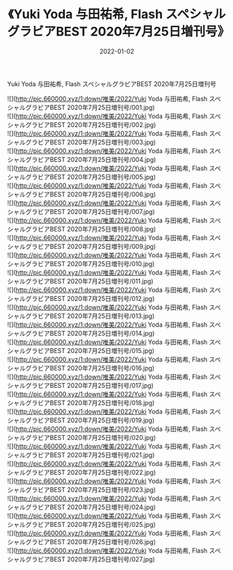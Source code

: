﻿---
layout: post
title:  《Yuki Yoda 与田祐希, Flash スペシャルグラビアBEST 2020年7月25日増刊号》
date:   2022-01-02
img: http://pic.660000.xyz/1:down/唯美/2022/Yuki Yoda 与田祐希, Flash スペシャルグラビアBEST 2020年7月25日増刊号/000.jpg
categories: [美女, 清纯, 唯美]
---

Yuki Yoda 与田祐希, Flash スペシャルグラビアBEST 2020年7月25日増刊号

  ![](http://pic.660000.xyz/1:down/唯美/2022/Yuki Yoda 与田祐希, Flash スペシャルグラビアBEST 2020年7月25日増刊号/001.jpg) <br> ![](http://pic.660000.xyz/1:down/唯美/2022/Yuki Yoda 与田祐希, Flash スペシャルグラビアBEST 2020年7月25日増刊号/002.jpg) <br> ![](http://pic.660000.xyz/1:down/唯美/2022/Yuki Yoda 与田祐希, Flash スペシャルグラビアBEST 2020年7月25日増刊号/003.jpg) <br> ![](http://pic.660000.xyz/1:down/唯美/2022/Yuki Yoda 与田祐希, Flash スペシャルグラビアBEST 2020年7月25日増刊号/004.jpg) <br> ![](http://pic.660000.xyz/1:down/唯美/2022/Yuki Yoda 与田祐希, Flash スペシャルグラビアBEST 2020年7月25日増刊号/005.jpg) <br> ![](http://pic.660000.xyz/1:down/唯美/2022/Yuki Yoda 与田祐希, Flash スペシャルグラビアBEST 2020年7月25日増刊号/006.jpg) <br> ![](http://pic.660000.xyz/1:down/唯美/2022/Yuki Yoda 与田祐希, Flash スペシャルグラビアBEST 2020年7月25日増刊号/007.jpg) <br> ![](http://pic.660000.xyz/1:down/唯美/2022/Yuki Yoda 与田祐希, Flash スペシャルグラビアBEST 2020年7月25日増刊号/008.jpg) <br> ![](http://pic.660000.xyz/1:down/唯美/2022/Yuki Yoda 与田祐希, Flash スペシャルグラビアBEST 2020年7月25日増刊号/009.jpg) <br> ![](http://pic.660000.xyz/1:down/唯美/2022/Yuki Yoda 与田祐希, Flash スペシャルグラビアBEST 2020年7月25日増刊号/010.jpg) <br> ![](http://pic.660000.xyz/1:down/唯美/2022/Yuki Yoda 与田祐希, Flash スペシャルグラビアBEST 2020年7月25日増刊号/011.jpg) <br> ![](http://pic.660000.xyz/1:down/唯美/2022/Yuki Yoda 与田祐希, Flash スペシャルグラビアBEST 2020年7月25日増刊号/012.jpg) <br> ![](http://pic.660000.xyz/1:down/唯美/2022/Yuki Yoda 与田祐希, Flash スペシャルグラビアBEST 2020年7月25日増刊号/013.jpg) <br> ![](http://pic.660000.xyz/1:down/唯美/2022/Yuki Yoda 与田祐希, Flash スペシャルグラビアBEST 2020年7月25日増刊号/014.jpg) <br> ![](http://pic.660000.xyz/1:down/唯美/2022/Yuki Yoda 与田祐希, Flash スペシャルグラビアBEST 2020年7月25日増刊号/015.jpg) <br> ![](http://pic.660000.xyz/1:down/唯美/2022/Yuki Yoda 与田祐希, Flash スペシャルグラビアBEST 2020年7月25日増刊号/016.jpg) <br> ![](http://pic.660000.xyz/1:down/唯美/2022/Yuki Yoda 与田祐希, Flash スペシャルグラビアBEST 2020年7月25日増刊号/017.jpg) <br> ![](http://pic.660000.xyz/1:down/唯美/2022/Yuki Yoda 与田祐希, Flash スペシャルグラビアBEST 2020年7月25日増刊号/018.jpg) <br> ![](http://pic.660000.xyz/1:down/唯美/2022/Yuki Yoda 与田祐希, Flash スペシャルグラビアBEST 2020年7月25日増刊号/019.jpg) <br> ![](http://pic.660000.xyz/1:down/唯美/2022/Yuki Yoda 与田祐希, Flash スペシャルグラビアBEST 2020年7月25日増刊号/020.jpg) <br> ![](http://pic.660000.xyz/1:down/唯美/2022/Yuki Yoda 与田祐希, Flash スペシャルグラビアBEST 2020年7月25日増刊号/021.jpg) <br> ![](http://pic.660000.xyz/1:down/唯美/2022/Yuki Yoda 与田祐希, Flash スペシャルグラビアBEST 2020年7月25日増刊号/022.jpg) <br> ![](http://pic.660000.xyz/1:down/唯美/2022/Yuki Yoda 与田祐希, Flash スペシャルグラビアBEST 2020年7月25日増刊号/023.jpg) <br> ![](http://pic.660000.xyz/1:down/唯美/2022/Yuki Yoda 与田祐希, Flash スペシャルグラビアBEST 2020年7月25日増刊号/024.jpg) <br> ![](http://pic.660000.xyz/1:down/唯美/2022/Yuki Yoda 与田祐希, Flash スペシャルグラビアBEST 2020年7月25日増刊号/025.jpg) <br> ![](http://pic.660000.xyz/1:down/唯美/2022/Yuki Yoda 与田祐希, Flash スペシャルグラビアBEST 2020年7月25日増刊号/026.jpg) <br> ![](http://pic.660000.xyz/1:down/唯美/2022/Yuki Yoda 与田祐希, Flash スペシャルグラビアBEST 2020年7月25日増刊号/027.jpg) <br>
